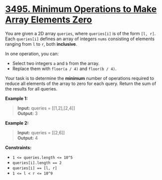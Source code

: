 # **[3495. Minimum Operations to Make Array Elements Zero](https://leetcode.com/problems/minimum-operations-to-make-array-elements-zero/description/)**

You are given a 2D array ``queries``, where ``queries[i]`` is of the form ``[l, r]``. Each ``queries[i]`` defines an array of integers ``nums`` consisting of elements ranging from ``l`` to ``r``, both **inclusive**.

In one operation, you can:

- Select two integers ``a`` and ``b`` from the array.
- Replace them with ``floor(a / 4)`` and ``floor(b / 4)``.

Your task is to determine the **minimum** number of operations required to reduce all elements of the array to zero for each query. Return the sum of the results for all queries.

**Example 1:**

> **Input:** queries = [[1,2],[2,4]]  
> **Output:** 3

**Example 2:**

> **Input:** queries = [[2,6]]  
> **Output:** 4

**Constraints:**

- ``1 <= queries.length <= 10^5``
- ``queries[i].length == 2``
- ``queries[i] == [l, r]``
- ``1 <= l < r <= 10^9``